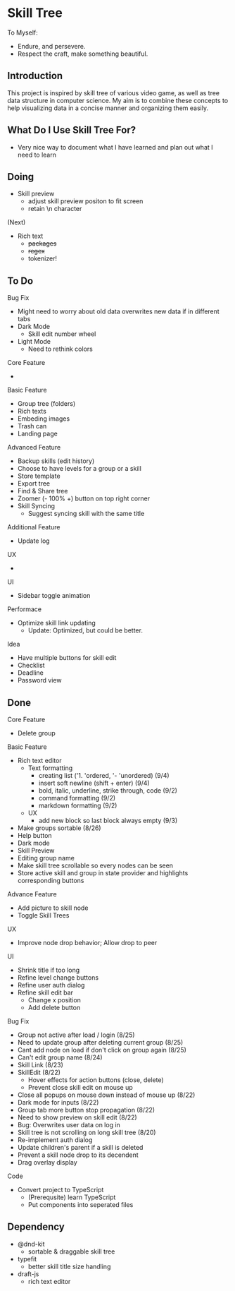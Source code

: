 # Skill Tree

To Myself:

- Endure, and persevere.
- Respect the craft, make something beautiful.

## Introduction

This project is inspired by skill tree of various video game, as well as tree data structure in computer science.
My aim is to combine these concepts to help visualizing data in a concise manner and organizing them easily.

## What Do I Use Skill Tree For?

- Very nice way to document what I have learned and plan out what I need to learn

## Doing

- Skill preview
  - adjust skill preview positon to fit screen
  - retain \n character

(Next)
- Rich text
  - ~~packages~~
  - ~~regex~~
  - tokenizer!

## To Do

Bug Fix

- Might need to worry about old data overwrites new data if in different tabs
- Dark Mode
  - Skill edit number wheel
- Light Mode
  - Need to rethink colors

Core Feature

-

Basic Feature

- Group tree (folders)
- Rich texts
- Embeding images
- Trash can
- Landing page

Advanced Feature

- Backup skills (edit history)
- Choose to have levels for a group or a skill
- Store template
- Export tree
- Find & Share tree
- Zoomer (- 100% +) button on top right corner
- Skill Syncing
  - Suggest syncing skill with the same title

Additional Feature

- Update log

UX

- 

UI

- Sidebar toggle animation

Performace

- Optimize skill link updating
  - Update: Optimized, but could be better.

Idea

- Have multiple buttons for skill edit
- Checklist
- Deadline
- Password view

## Done

Core Feature

- Delete group

Basic Feature

- Rich text editor
  - Text formatting
    - creating list ('1. 'ordered, '- 'unordered) (9/4)
    - insert soft newline (shift + enter) (9/4)
    - bold, italic, underline, strike through, code (9/2)
    - command formatting (9/2)
    - markdown formatting (9/2)
  - UX
    - add new block so last block always empty (9/3)
- Make groups sortable (8/26)
- Help button
- Dark mode
- Skill Preview
- Editing group name
- Make skill tree scrollable so every nodes can be seen
- Store active skill and group in state provider and highlights corresponding buttons

Advance Feature

- Add picture to skill node
- Toggle Skill Trees

UX

- Improve node drop behavior; Allow drop to peer

UI

- Shrink title if too long
- Refine level change buttons
- Refine user auth dialog
- Refine skill edit bar
  - Change x position
  - Add delete button

Bug Fix

- Group not active after load / login (8/25)
- Need to update group after deleting current group (8/25)
- Cant add node on load if don't click on group again (8/25)
- Can't edit group name (8/24)
- Skill Link (8/23)
- SkillEdit (8/22)
  - Hover effects for action buttons (close, delete)
  - Prevent close skill edit on mouse up
- Close all popups on mouse down instead of mouse up (8/22)
- Dark mode for inputs (8/22)
- Group tab more button stop propagation (8/22)
- Need to show preview on skill edit (8/22)
- Bug: Overwrites user data on log in
- Skill tree is not scrolling on long skill tree (8/20)
- Re-implement auth dialog
- Update children's parent if a skill is deleted
- Prevent a skill node drop to its decendent
- Drag overlay display

Code

- Convert project to TypeScript
  - (Prerequsite) learn TypeScript
  - Put components into seperated files

## Dependency

- @dnd-kit
  - sortable & draggable skill tree
- typefit
  - better skill title size handling
- draft-js
  - rich text editor